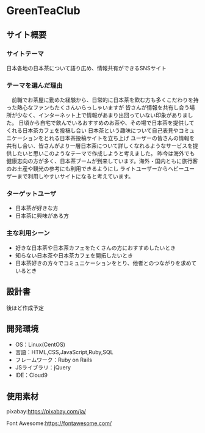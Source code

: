 # GreenTeaClub

## サイト概要
### サイトテーマ
日本各地の日本茶について語り広め、情報共有ができるSNSサイト

### テーマを選んだ理由
　前職でお茶屋に勤めた経験から、日常的に日本茶を飲む方も多くこだわりを持った熱心なファンもたくさんいらっしゃいますが
皆さんが情報を共有し合う場所が少なく、インターネット上で情報があまり出回っていない印象がありました。
日頃から自宅で飲んでいるおすすめのお茶や、その場で日本茶を提供してくれる日本茶カフェを投稿し合い
日本茶という趣味について自己表見やコミュニケーションをとれる日本茶投稿サイトを立ち上げ
ユーザーの皆さんの情報を共有し合い、皆さんがより一層日本茶について詳しくなれるようなサービスを提供したいと思いこのようなテーマで作成しようと考えました。
昨今は海外でも健康志向の方が多く、日本茶ブームが到来しています。海外・国内ともに旅行客のお土産や観光の参考にも利用できるようにし
ライトユーザーからヘビーユーザーまで利用しやすいサイトになると考えています。
　

### ターゲットユーザ
- 日本茶が好きな方
- 日本茶に興味がある方

### 主な利用シーン
- 好きな日本茶や日本茶カフェをたくさんの方におすすめしたいとき
- 知らない日本茶や日本茶カフェを開拓したいとき
- 日本茶好きの方々でコミュニケーションをとり、他者とのつながりを求めているとき
​
## 設計書
後ほど作成予定
​
## 開発環境
- OS：Linux(CentOS)
- 言語：HTML,CSS,JavaScript,Ruby,SQL
- フレームワーク：Ruby on Rails
- JSライブラリ：jQuery
- IDE：Cloud9
​
## 使用素材
pixabay:https://pixabay.com/ja/

 Font Awesome:https://fontawesome.com/

<!-- - 外部サービスの画像素材・音声素材を使用した場合は、必ずサービス名とURLを明記してください。 -->
<!-- - アプリケーションの実装に使用したgem/bootstrapのリファレンスなどの記載は不要です。 -->
<!-- - 使用しない場合は、使用素材の項目をREADMEから削除してください。 -->
<!-- - 架空の団体・題材を前提にポートフォリオを制作する場合、下記のテンプレートを当項目内に記載しましょう。 -->
<!-- 【テンプレート】 -->
<!-- 著作権を考慮し、架空のデータを扱う予定です。 -->
<!-- なお今後、実在するデータを利用する際には、事前に著作権保持者と契約を結んだ上で利用します。 -->